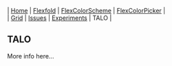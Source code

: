 | [Home](README)   | [Flexfold](flexfold) | [FlexColorScheme](colorscheme) | [FlexColorPicker](colorpicker) |  
| [Grid](gridview) | [Issues](issues)     | [Experiments](experiments)     | TALO                           |


## TALO

More info here...
